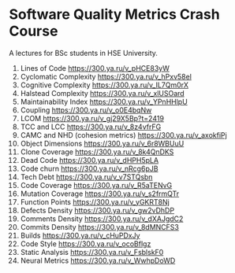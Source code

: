 # Software Quality Metrics Crash Course

A lectures for BSc students in HSE University.

1. Lines of Code https://300.ya.ru/v_pHCE83yW
2. Cyclomatic Complexity https://300.ya.ru/v_hPxv58el
3. Cognitive Complexity https://300.ya.ru/v_IL7Qm0rX
4. Halstead Complexity https://300.ya.ru/v_xlUSOard
5. Maintainability Index https://300.ya.ru/v_YPnHHlpU
6. Coupling https://300.ya.ru/v_o0E4bqNw
7. LCOM https://300.ya.ru/v_gj29X5Bp?t=2419
8. TCC and LCC https://300.ya.ru/v_8z4vfrFG
9. CAMC and NHD (cohesion metrics) https://300.ya.ru/v_axokfiPj
10. Object Dimensions https://300.ya.ru/v_6r8WBUuU
11. Clone Coverage https://300.ya.ru/v_8k4QnDKS
12. Dead Code https://300.ya.ru/v_dHPH5pLA
13. Code churn https://300.ya.ru/v_nRcg6pJB
14. Tech Debt https://300.ya.ru/v_v7STQsbn
15. Code Coverage https://300.ya.ru/v_R5aTENvG
16. Mutation Coverage https://300.ya.ru/v_s2frmQTr
17. Function Points https://300.ya.ru/v_yGKRT8Nj
18. Defects Density https://300.ya.ru/v_gw2vDhDP
19. Comments Density https://300.ya.ru/v_dXAJgdC2
20. Commits Density https://300.ya.ru/v_8dMNCFS3
21. Builds https://300.ya.ru/v_cHuPDxJy
22. Code Style https://300.ya.ru/v_ocoBflgz
23. Static Analysis https://300.ya.ru/v_FsblskF0
24. Neural Metrics https://300.ya.ru/v_WwhpDoWD